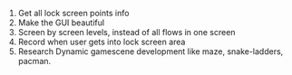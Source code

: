1. Get all lock screen points info
2. Make the GUI beautiful
3. Screen by screen levels, instead of all flows in one screen
4. Record when user gets into lock screen area
5. Research Dynamic gamescene development like maze, snake-ladders, pacman.




